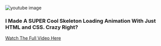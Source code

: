 ![youtube image]([https://i.ytimg.com/vi/joWgI-s1Iho/hqdefault.jpg?sqp=-oaymwEcCNACELwBSFXyq4qpAw4IARUAAIhCGAFwAcABBg==&rs=AOn4CLAbT5YZUG2fdfHFTHh0jsO03GOJdg])
### I Made A SUPER Cool Skeleton Loading Animation With Just HTML and CSS. Crazy Right?
[Watch The Full Video Here](https://www.youtube.com/watch?v=joWgI-s1Iho)
